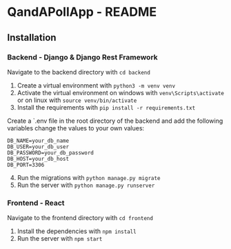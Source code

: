 # QandAPollApp - README

## Installation

### Backend - Django & Django Rest Framework

Navigate to the backend directory with `cd backend`

1. Create a virtual environment with `python3 -m venv venv`
2. Activate the virtual environment on windows with `venv\Scripts\activate` or on linux with `source venv/bin/activate`
3. Install the requirements with `pip install -r requirements.txt`

Create a `.env file in the root directory of the backend and add the following variables change the values to your own values:

```
DB_NAME=your_db_name
DB_USER=your_db_user
DB_PASSWORD=your_db_password
DB_HOST=your_db_host
DB_PORT=3306
```

4. Run the migrations with `python manage.py migrate`
5. Run the server with `python manage.py runserver`

### Frontend - React

Navigate to the frontend directory with `cd frontend`

1. Install the dependencies with `npm install`
2. Run the server with `npm start`
